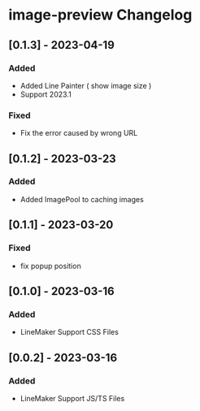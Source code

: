 <!-- Keep a Changelog guide -> https://keepachangelog.com -->

# image-preview Changelog

## [0.1.3] - 2023-04-19

### Added
-  Added Line Painter ( show image size )
-  Support 2023.1

### Fixed
- Fix the error caused by wrong URL

## [0.1.2] - 2023-03-23

### Added
-  Added ImagePool to caching images

## [0.1.1] - 2023-03-20

### Fixed
- fix popup position

## [0.1.0] - 2023-03-16

### Added
- LineMaker Support CSS Files

## [0.0.2] - 2023-03-16

### Added
- LineMaker Support JS/TS Files

